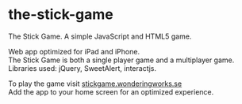 # the-stick-game
The Stick Game. A simple JavaScript and HTML5 game.

Web app optimized for iPad and iPhone.<br>
The Stick Game is both a single player game and a multiplayer game. <br>
Libraries used: jQuery, SweetAlert, interactjs.

To play the game visit [stickgame.wonderingworks.se](http://stickgame.wonderingworks.se)<br>
Add the app to your home screen for an optimized experience. 

